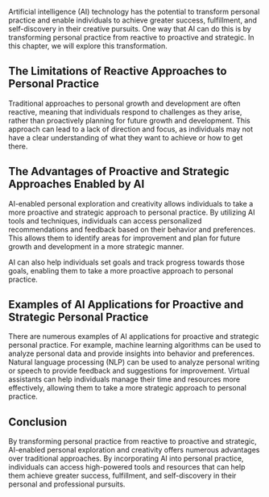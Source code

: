 
Artificial intelligence (AI) technology has the potential to transform personal practice and enable individuals to achieve greater success, fulfillment, and self-discovery in their creative pursuits. One way that AI can do this is by transforming personal practice from reactive to proactive and strategic. In this chapter, we will explore this transformation.

The Limitations of Reactive Approaches to Personal Practice
-----------------------------------------------------------

Traditional approaches to personal growth and development are often reactive, meaning that individuals respond to challenges as they arise, rather than proactively planning for future growth and development. This approach can lead to a lack of direction and focus, as individuals may not have a clear understanding of what they want to achieve or how to get there.

The Advantages of Proactive and Strategic Approaches Enabled by AI
------------------------------------------------------------------

AI-enabled personal exploration and creativity allows individuals to take a more proactive and strategic approach to personal practice. By utilizing AI tools and techniques, individuals can access personalized recommendations and feedback based on their behavior and preferences. This allows them to identify areas for improvement and plan for future growth and development in a more strategic manner.

AI can also help individuals set goals and track progress towards those goals, enabling them to take a more proactive approach to personal practice.

Examples of AI Applications for Proactive and Strategic Personal Practice
-------------------------------------------------------------------------

There are numerous examples of AI applications for proactive and strategic personal practice. For example, machine learning algorithms can be used to analyze personal data and provide insights into behavior and preferences. Natural language processing (NLP) can be used to analyze personal writing or speech to provide feedback and suggestions for improvement. Virtual assistants can help individuals manage their time and resources more effectively, allowing them to take a more strategic approach to personal practice.

Conclusion
----------

By transforming personal practice from reactive to proactive and strategic, AI-enabled personal exploration and creativity offers numerous advantages over traditional approaches. By incorporating AI into personal practice, individuals can access high-powered tools and resources that can help them achieve greater success, fulfillment, and self-discovery in their personal and professional pursuits.

